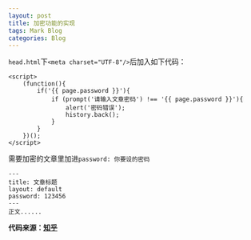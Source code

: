```yaml
---
layout: post
title: 加密功能的实现
tags: Mark Blog
categories: Blog
---
```


`head.html`下`<meta charset="UTF-8"/>`后加入如下代码：
```
<script>
    (function(){
        if('{{ page.password }}'){
            if (prompt('请输入文章密码') !== '{{ page.password }}'){
                alert('密码错误');
                history.back();
            }
        }
    })();
</script>
```

<!-- more -->

需要加密的文章里加进`password: 你要设的密码`

```
---
title: 文章标题
layout: default
password: 123456
---
正文......

```

**代码来源：[知乎](https://zhuanlan.zhihu.com/p/31877891)**
